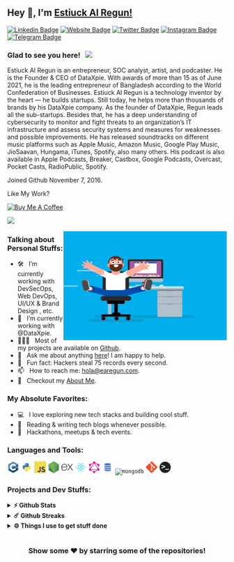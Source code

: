 ## Hey 👋, I'm [Estiuck Al Regun!](https://github.com/earegun/)

[![Linkedin Badge](https://img.shields.io/badge/-LinkedIn-0e76a8?style=flat-square&logo=Linkedin&logoColor=white)](https://linkedin.com/in/earegun)
[![Website Badge](https://img.shields.io/badge/Website-3b5998?style=flat-square&logo=google-chrome&logoColor=white)](https://www.earegun.com/)
[![Twitter Badge](https://img.shields.io/badge/-Twitter-00acee?style=flat-square&logo=Twitter&logoColor=white)](https://twitter.com/earegun)
[![Instagram Badge](https://img.shields.io/badge/-Instagram-e4405f?style=flat-square&logo=Instagram&logoColor=white)](https://instagram.com/earegun/)
[![Telegram Badge](https://img.shields.io/badge/-Telegram-0088cc?style=flat-square&logo=Telegram&logoColor=white)](https://t.me/earegun)

### Glad to see you here! &nbsp; ![](https://visitor-badge.glitch.me/badge?page_id=earegun.earegun&style=flat-square&color=0088cc)

Estiuck Al Regun is an entrepreneur, SOC analyst, artist, and podcaster. He is the Founder & CEO of DataXpie. With awards of more than 15 as of June 2021, he is the leading entrepreneur of Bangladesh according to the World Confederation of Businesses.
Estiuck Al Regun is a technology inventor by the heart — he builds startups. Still today, he helps more than thousands of brands by his DataXpie company. As the founder of DataXpie, Regun leads all the sub-startups. Besides that, he has a deep understanding of cybersecurity to monitor and fight threats to an organization’s IT infrastructure and assess security systems and measures for weaknesses and possible improvements. He has released soundtracks on different music platforms such as Apple Music, Amazon Music, Google Play Music, JioSaavan, Hungama, iTunes, Spotify, also many others. His podcast is also available in Apple Podcasts, Breaker, Castbox, Google Podcasts, Overcast, Pocket Casts, RadioPublic, Spotify.

Joined Github November 7, 2016.

Like My Work?

<a href="#" target="_blank"><img src="https://cdn.buymeacoffee.com/buttons/v2/default-yellow.png" alt="Buy Me A Coffee" height="60px" width="217px" ></a>

[![](https://gitwar.herokuapp.com/badge?username=earegun&label=Gitwar%20Profile%20Score&style=for-the-badge&color=0088cc)](https://gitwar.herokuapp.com/)

<img align="right" height="250" width="375" alt="" src="https://raw.githubusercontent.com/earegun/earegun/master/img/coder.gif" />

### Talking about Personal Stuffs:

- 🛠 &nbsp; I’m currently working with DevSecOps, Web DevOps, </br> UI/UX & Brand Design , etc.
- 🚀 &nbsp; I’m currently working with @DataXpie.
- 👨🏻‍💻 &nbsp; Most of my projects are available on [Github](https://www.earegun.com/my-portfolio/).
- 💬 &nbsp; Ask me about anything [here](https://earegun.com/contact/)! I am happy to help.
- 👾 &nbsp; Fun fact: Hackers steal 75 records every second. 
- 📫 &nbsp; How to reach me: hola@earegun.com.
- 📝 &nbsp; Checkout my [About Me](https://www.earegun.com/about-me).

### My Absolute Favorites:

- 💻 &nbsp; I love exploring new tech stacks and building cool stuff.
- 📰 &nbsp; Reading & writing tech blogs whenever possible.
- 🍕 &nbsp; Hackathons, meetups & tech events.

### Languages and Tools:

<code><img height="27" src="https://raw.githubusercontent.com/github/explore/80688e429a7d4ef2fca1e82350fe8e3517d3494d/topics/cpp/cpp.png" alt="cpp"></code>
<code><img height="27" src="https://raw.githubusercontent.com/github/explore/80688e429a7d4ef2fca1e82350fe8e3517d3494d/topics/python/python.png" alt="python"></code>
<code><img height="27" src="https://raw.githubusercontent.com/github/explore/80688e429a7d4ef2fca1e82350fe8e3517d3494d/topics/javascript/javascript.png" alt="javascript"></code>
<code><img height="27" src="https://raw.githubusercontent.com/github/explore/80688e429a7d4ef2fca1e82350fe8e3517d3494d/topics/nodejs/nodejs.png" alt="nodejs"></code>
<code><img height="27" src="https://raw.githubusercontent.com/devicons/devicon/master/icons/express/express-original.svg" alt="expressjs"></code>
<code><img height="27" src="https://raw.githubusercontent.com/github/explore/80688e429a7d4ef2fca1e82350fe8e3517d3494d/topics/react/react.png" alt="react"></code>
<code><img height="27" src="https://raw.githubusercontent.com/github/explore/80688e429a7d4ef2fca1e82350fe8e3517d3494d/topics/graphql/graphql.png" alt="graphql"></code>
<code><img height="27" src="https://raw.githubusercontent.com/github/explore/80688e429a7d4ef2fca1e82350fe8e3517d3494d/topics/sql/sql.png" alt="sql"></code>
<code><img height="27" src="https://encrypted-tbn0.gstatic.com/images?q=tbn%3AANd9GcSTTzPAw-55ssm1Im594xYZ9eRQu2JylrkYLg&usqp=CAU" alt="mongodb"></code>
<code><img height="27" src="https://raw.githubusercontent.com/devicons/devicon/master/icons/git/git-original.svg" alt="git"></code>
<code><img height="27" src="https://raw.githubusercontent.com/github/explore/80688e429a7d4ef2fca1e82350fe8e3517d3494d/topics/terminal/terminal.png" alt="terminal"></code>

<!--
<code><img height="25" src="https://raw.githubusercontent.com/github/explore/80688e429a7d4ef2fca1e82350fe8e3517d3494d/topics/sass/sass.png" alt="sass"></code>
-->

### Projects and Dev Stuffs:

<details>	
  <summary><b>⚡ Github Stats</b></summary>

  <br />
  <img height="180em" src="https://github-readme-stats.vercel.app/api?username=earegun&show_icons=true&hide_border=true&&count_private=true&include_all_commits=true" />
  <img height="180em" src="https://github-readme-stats.vercel.app/api/top-langs/?username=earegun&exclude_repo=KNN-Image-Classification&show_icons=true&hide_border=true&layout=compact&langs_count=8"/>
</details>

<details>	
  <summary><b>☄️ Github Streaks</b></summary>

  <br />
  <img height="180em" src="https://github-readme-streak-stats.herokuapp.com/?user=earegun&hide_border=true" />
</details>
<!--
<details>
  <summary><b>🧑‍🚀 Open Source Projects</b></summary>

  <br />
  <table>
    <thead align="center">
      <tr border: none;>
        <td><b>💻 Projects</b></td>
        <td><b>🌟 Stars</b></td>
        <td><b>🍴 Forks</b></td>
        <td><b>🐛 Issues</b></td>
        <td><b>🔔 Pull Requests</b></td>
        <td><b>👨‍💻 Language</b></td>
      </tr>
    </thead>
    <tbody>
      <tr>
	      <td><a href="https://github.com/earegun/Gitwar"><b>🚀 Gitwar</b></a></td>
        <td><img alt="Stars" src="https://img.shields.io/github/stars/earegun/Gitwar?style=flat-square&labelColor=343b41"/></td>
        <td><img alt="Forks" src="https://img.shields.io/github/forks/earegun/Gitwar?style=flat-square&labelColor=343b41"/></td>
        <td><img alt="Issues" src="https://img.shields.io/github/issues/earegun/Gitwar?style=flat-square"/></td>
        <td><img alt="Pull Requests" src="https://img.shields.io/github/issues-pr/earegun/Gitwar?style=flat-square"/></td>
        <td><img alt="Language" src="https://img.shields.io/github/languages/top/earegun/Gitwar?style=flat-square"/></td>
      </tr>
      <tr>
	      <td><a href="https://github.com/earegun/TradeByte"><b>💸 TradeByte</b></a></td>
        <td><img alt="Stars" src="https://img.shields.io/github/stars/earegun/TradeByte?style=flat-square&labelColor=343b41"/></td>
        <td><img alt="Forks" src="https://img.shields.io/github/forks/earegun/TradeByte?style=flat-square&labelColor=343b41"/></td>
        <td><img alt="Issues" src="https://img.shields.io/github/issues/earegun/TradeByte?style=flat-square"/></td>
        <td><img alt="Pull Requests" src="https://img.shields.io/github/issues-pr/earegun/TradeByte?style=flat-square"/></td>
        <td><img alt="Language" src="https://img.shields.io/github/languages/top/earegun/TradeByte?label=javascript&style=flat-square"/></td>
      </tr>
      <tr>
	      <td><a href="https://github.com/earegun/TheNodeCourse"><b>👨🏻‍💻 TheNodeCourse</b></a></td>
        <td><img alt="Stars" src="https://img.shields.io/github/stars/earegun/TheNodeCourse?style=flat-square&labelColor=343b41"/></td>
        <td><img alt="Forks" src="https://img.shields.io/github/forks/earegun/TheNodeCourse?style=flat-square&labelColor=343b41"/></td>
        <td><img alt="Issues" src="https://img.shields.io/github/issues/earegun/TheNodeCourse?style=flat-square"/></td>
        <td><img alt="Pull Requests" src="https://img.shields.io/github/issues-pr/earegun/TheNodeCourse?style=flat-square"/></td>
        <td><img alt="Language" src="https://img.shields.io/github/languages/top/earegun/TheNodeCourse?style=flat-square"/></td> 
      </tr>
      <tr>
	      <td><a href="https://github.com/earegun/earegun"><b>🤓 earegun</b></a></td>
        <td><img alt="Stars" src="https://img.shields.io/github/stars/earegun/earegun?style=flat-square&labelColor=343b41"/></td>
        <td><img alt="Forks" src="https://img.shields.io/github/forks/earegun/earegun?style=flat-square&labelColor=343b41"/></td>
        <td><img alt="Issues" src="https://img.shields.io/github/issues/earegun/earegun?style=flat-square"/></td>
        <td><img alt="Pull Requests" src="https://img.shields.io/github/issues-pr/earegun/earegun?style=flat-square"/></td>
        <td><img alt="Language" src="https://img.shields.io/badge/markdown-100%25-blue?style=flat-square"/></td> 
      </tr>
    </tbody>
  </table>
  <br />
</details>
 -->
<details>	
  <br />
  <summary><b>⚙️ Things I use to get stuff done</b></summary>
  	<ul>
  	    <li><b>OS:</b> Windows 11 </li>
	    <li><b>Laptop: </b> HP Pavilion (i7)</li>
  	    <li><b>Browser: </b> Chrome Web Browser</li>
	    <li><b>Terminal: </b> Secret 😉</li>
	    <li><b>Code Editor:</b> Atom </li>
	    <li><b>To Stay Updated:</b> Secret 😉</li>
	    <br />
	⚛️ Checkout My Personal Blog <a href="https://www.earegun.com/blog">Here</a>.
	</ul>	
</details>

#

<div align="center">

### Show some ❤️ by starring some of the repositories!

</div>
